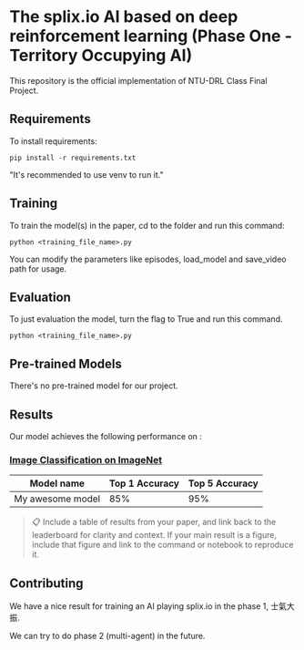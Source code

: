 

# The splix.io AI based on deep reinforcement learning (Phase One - Territory Occupying AI)

This repository is the official implementation of NTU-DRL Class Final Project.

## Requirements

To install requirements:

```setup
pip install -r requirements.txt
```

"It's recommended to use venv to run it."

## Training

To train the model(s) in the paper, cd to the folder and run this command:

```train
python <training_file_name>.py 
```

You can modify the parameters like episodes, load_model and save_video path for usage.

## Evaluation

To just evaluation the model, turn the flag to True and run this command. 

```eval
python <training_file_name>.py 
```



## Pre-trained Models

There's no pre-trained model for our project.

## Results

Our model achieves the following performance on :

### [Image Classification on ImageNet](https://paperswithcode.com/sota/image-classification-on-imagenet)

| Model name         | Top 1 Accuracy  | Top 5 Accuracy |
| ------------------ |---------------- | -------------- |
| My awesome model   |     85%         |      95%       |

>📋  Include a table of results from your paper, and link back to the leaderboard for clarity and context. If your main result is a figure, include that figure and link to the command or notebook to reproduce it. 


## Contributing

We have a nice result for training an AI playing splix.io in the phase 1, 士氣大振.

We can try to do phase 2 (multi-agent) in the future.
